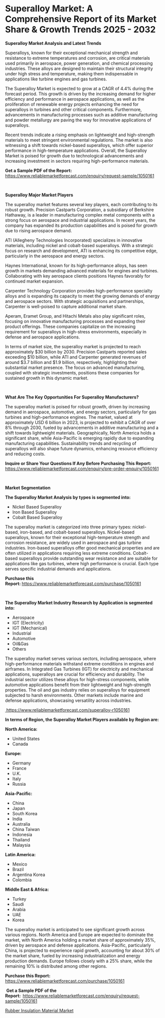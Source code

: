 <p><h1>Superalloy Market: A Comprehensive Report of its Market Share & Growth Trends 2025 - 2032</h1></p><p><strong>Superalloy Market Analysis and Latest Trends</strong></p>
<p><p>Superalloys, known for their exceptional mechanical strength and resistance to extreme temperatures and corrosion, are critical materials used primarily in aerospace, power generation, and chemical processing industries. These alloys are designed to maintain their structural integrity under high stress and temperature, making them indispensable in applications like turbine engines and gas turbines.</p><p>The Superalloy Market is expected to grow at a CAGR of 4.4% during the forecast period. This growth is driven by the increasing demand for higher efficiency and performance in aerospace applications, as well as the proliferation of renewable energy projects enhancing the need for superalloys in turbines and other critical components. Furthermore, advancements in manufacturing processes such as additive manufacturing and powder metallurgy are paving the way for innovative applications of superalloys.</p><p>Recent trends indicate a rising emphasis on lightweight and high-strength materials to meet stringent environmental regulations. The market is also witnessing a shift towards nickel-based superalloys, which offer superior performance in high-temperature applications. Overall, the Superalloy Market is poised for growth due to technological advancements and increasing investment in sectors requiring high-performance materials.</p></p>
<p><strong>Get a Sample PDF of the Report:&nbsp;</strong> <a href="https://www.reliablemarketforecast.com/enquiry/request-sample/1050161?utm_campaign=2124&utm_medium=2&utm_source=Github&utm_content=ia&utm_term=06022025&utm_id=superalloy">https://www.reliablemarketforecast.com/enquiry/request-sample/1050161</a></p>
<p>&nbsp;</p>
<p><strong>Superalloy Major Market Players</strong></p>
<p><p>The superalloy market features several key players, each contributing to its robust growth. Precision Castparts Corporation, a subsidiary of Berkshire Hathaway, is a leader in manufacturing complex metal components with a strong focus on aerospace and industrial applications. In recent years, the company has expanded its production capabilities and is poised for growth due to rising aerospace demand.</p><p>ATI (Allegheny Technologies Incorporated) specializes in innovative materials, including nickel and cobalt-based superalloys. With a strategic focus on research and development, ATI is enhancing its competitive edge, particularly in the aerospace and energy sectors.</p><p>Haynes International, known for its high-performance alloys, has seen growth in markets demanding advanced materials for engines and turbines. Collaborating with key aerospace clients positions Haynes favorably for continued market expansion.</p><p>Carpenter Technology Corporation provides high-performance specialty alloys and is expanding its capacity to meet the growing demands of energy and aerospace sectors. With strategic acquisitions and partnerships, Carpenter is well-poised to capture additional market share.</p><p>Aperam, Eramet Group, and Hitachi Metals also play significant roles, focusing on innovative manufacturing processes and expanding their product offerings. These companies capitalize on the increasing requirement for superalloys in high-stress environments, especially in defense and aerospace applications.</p><p>In terms of market size, the superalloy market is projected to reach approximately $30 billion by 2030. Precision Castparts reported sales exceeding $10 billion, while ATI and Carpenter generated revenues of around $3.7 billion and $1.9 billion, respectively, highlighting their substantial market presence. The focus on advanced manufacturing, coupled with strategic investments, positions these companies for sustained growth in this dynamic market.</p></p>
<p>&nbsp;</p>
<p><strong>What Are The Key Opportunities For Superalloy Manufacturers?</strong></p>
<p><p>The superalloy market is poised for robust growth, driven by increasing demand in aerospace, automotive, and energy sectors, particularly for gas turbines and high-performance engines. The market, valued at approximately USD 6 billion in 2023, is projected to exhibit a CAGR of over 8% through 2030, fueled by advancements in additive manufacturing and a shift towards lightweight materials. Geographically, North America holds a significant share, while Asia-Pacific is emerging rapidly due to expanding manufacturing capabilities. Sustainability trends and recycling of superalloys will also shape future dynamics, enhancing resource efficiency and reducing costs.</p></p>
<p><strong>Inquire or Share Your Questions If Any Before Purchasing This Report:</strong> <a href="https://www.reliablemarketforecast.com/enquiry/pre-order-enquiry/1050161?utm_campaign=2124&utm_medium=2&utm_source=Github&utm_content=ia&utm_term=06022025&utm_id=superalloy">https://www.reliablemarketforecast.com/enquiry/pre-order-enquiry/1050161</a></p>
<p>&nbsp;</p>
<p><strong>Market Segmentation</strong></p>
<p><strong>The Superalloy Market Analysis by types is segmented into:</strong></p>
<p><ul><li>Nickel Based Superalloy</li><li>Iron Based Superalloy</li><li>Cobalt Based Superalloy</li></ul></p>
<p><p>The superalloy market is categorized into three primary types: nickel-based, iron-based, and cobalt-based superalloys. Nickel-based superalloys, known for their exceptional high-temperature strength and corrosion resistance, are widely used in aerospace and gas turbine industries. Iron-based superalloys offer good mechanical properties and are often utilized in applications requiring less extreme conditions. Cobalt-based superalloys provide outstanding wear resistance and are suitable for applications like gas turbines, where high performance is crucial. Each type serves specific industrial demands and applications.</p></p>
<p><strong>Purchase this Report:&nbsp;</strong><a href="https://www.reliablemarketforecast.com/purchase/1050161?utm_campaign=2124&utm_medium=2&utm_source=Github&utm_content=ia&utm_term=06022025&utm_id=superalloy">https://www.reliablemarketforecast.com/purchase/1050161</a></p>
<p>&nbsp;</p>
<p><strong>The Superalloy Market Industry Research by Application is segmented into:</strong></p>
<p><ul><li>Aerospace</li><li>IGT (Electricity)</li><li>IGT (Mechanical)</li><li>Industrial</li><li>Automotive</li><li>Oil&Gas</li><li>Others</li></ul></p>
<p><p>The superalloy market serves various sectors, including aerospace, where high-performance materials withstand extreme conditions in engines and airframes. In Integrated Gas Turbines (IGT) for electricity and mechanical applications, superalloys are crucial for efficiency and durability. The industrial sector utilizes these alloys for high-stress components, while automotive applications benefit from their lightweight and high-strength properties. The oil and gas industry relies on superalloys for equipment subjected to harsh environments. Other markets include marine and defense applications, showcasing versatility across industries.</p></p>
<p><a href="https://www.reliablemarketforecast.com/superalloy-r1050161?utm_campaign=2124&utm_medium=2&utm_source=Github&utm_content=ia&utm_term=06022025&utm_id=superalloy">&nbsp;https://www.reliablemarketforecast.com/superalloy-r1050161</a></p>
<p><strong>In terms of Region, the Superalloy Market Players available by Region are:</strong></p>
<p>
    <p> <strong> North America: </strong>
        <ul>
            <li>United States</li>
            <li>Canada</li>
        </ul>
        </p> 
    <p> <strong> Europe: </strong>
        <ul>
            <li>Germany</li>
            <li>France</li>
            <li>U.K.</li>
            <li>Italy</li>
            <li>Russia</li>
        </ul>
        </p> 
    <p> <strong> Asia-Pacific: </strong>
        <ul>
            <li>China</li>
            <li>Japan</li>
            <li>South Korea</li>
            <li>India</li>
            <li>Australia</li>
            <li>China Taiwan</li>
            <li>Indonesia</li>
            <li>Thailand</li>
            <li>Malaysia</li>
        </ul>
        </p> 
    <p> <strong> Latin America: </strong>
        <ul>
            <li>Mexico</li>
            <li>Brazil</li>
            <li>Argentina Korea</li>
            <li>Colombia</li>
        </ul>
        </p> 
    <p> <strong> Middle East & Africa: </strong>
        <ul>
            <li>Turkey</li>
            <li>Saudi</li>
            <li>Arabia</li>
            <li>UAE</li>
            <li>Korea</li>
        </ul>
    </p>
    </p>
<p><p>The superalloy market is anticipated to see significant growth across various regions. North America and Europe are expected to dominate the market, with North America holding a market share of approximately 35%, driven by aerospace and defense applications. Asia-Pacific, particularly China, is projected to experience rapid growth, accounting for about 30% of the market share, fueled by increasing industrialization and energy production demands. Europe follows closely with a 25% share, while the remaining 10% is distributed among other regions.</p></p>
<p><strong>Purchase this Report: </strong><a href="https://www.reliablemarketforecast.com/purchase/1050161?utm_campaign=2124&utm_medium=2&utm_source=Github&utm_content=ia&utm_term=06022025&utm_id=superalloy">https://www.reliablemarketforecast.com/purchase/1050161</a></p>
<p>&nbsp;<strong>Get a Sample PDF of the Report:&nbsp;&nbsp;</strong><a href="https://www.reliablemarketforecast.com/enquiry/request-sample/1050161?utm_campaign=2124&utm_medium=2&utm_source=Github&utm_content=ia&utm_term=06022025&utm_id=superalloy">https://www.reliablemarketforecast.com/enquiry/request-sample/1050161</a></p>
<p><strong></strong></p>
<p><p><a href="https://github.com/SanjidaMahmud54/Market-Research-Report-List-1/blob/main/rubber-insulation-material-market.md?utm_campaign=2124&utm_medium=2&utm_source=Github&utm_content=ia&utm_term=06022025&utm_id=superalloy">Rubber Insulation Material Market</a></p></p>